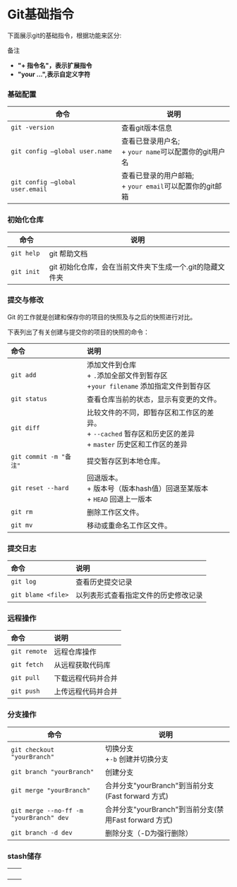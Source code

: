 # Git基础指令

下面展示git的基础指令，根据功能来区分:

备注

+ **"+ 指令名"，表示扩展指令**
+ **"your ...",表示自定义字符**

### 基础配置

| 命令                             | 说明                                                         |
| -------------------------------- | ------------------------------------------------------------ |
| `git -version `                  | 查看git版本信息                                              |
| `git config –global user.name `  | 查看已登录用户名; <br>+ `your name`可以配置你的git用户名 |
| `git config –global user.email ` | 查看已登录的用户邮箱; <br>+ `your email`可以配置你的git邮箱 |

### 初始化仓库

| 命令        | 说明                                                     |
| ----------- | -------------------------------------------------------- |
| `git help`  | git 帮助文档                                             |
| `git init ` | git 初始化仓库，会在当前文件夹下生成一个.git的隐藏文件夹 |

### 提交与修改

Git 的工作就是创建和保存你的项目的快照及与之后的快照进行对比。

下表列出了有关创建与提交你的项目的快照的命令：

| 命令                   | 说明                                                         |
| :--------------------- | :----------------------------------------------------------- |
| `git add`              | 添加文件到仓库<br>+ `.`添加全部文件到暂存区<br>+`your filename` 添加指定文件到暂存区 |
| `git status`           | 查看仓库当前的状态，显示有变更的文件。                       |
| `git diff`             | 比较文件的不同，即暂存区和工作区的差异。<br> + `--cached` 暂存区和历史区的差异 <br> + `master` 历史区和工作区的差异 |
| `git commit -m "备注"` | 提交暂存区到本地仓库。                                       |
| `git reset --hard`     | 回退版本。<br> + 版本号（版本hash值）回退至某版本<br> + `HEAD` 回退上一版本 |
| `git rm`               | 删除工作区文件。                                             |
| `git mv`               | 移动或重命名工作区文件。                                     |

### 提交日志

| 命令               | 说明                                 |
| :----------------- | :----------------------------------- |
| `git log`          | 查看历史提交记录                     |
| `git blame <file>` | 以列表形式查看指定文件的历史修改记录 |

### 远程操作

| 命令         | 说明               |
| :----------- | :----------------- |
| `git remote` | 远程仓库操作       |
| `git fetch`  | 从远程获取代码库   |
| `git pull`   | 下载远程代码并合并 |
| `git push`   | 上传远程代码并合并 |

### 分支操作

| 命令                                    | 说明                                                  |
| --------------------------------------- | ----------------------------------------------------- |
| `git checkout "yourBranch" `            | 切换分支<br>+`-b` 创建并切换分支                      |
| `git branch "yourBranch"`               | 创建分支                                              |
| `git merge "yourBranch" `               | 合并分支"yourBranch"到当前分支(Fast forward 方式)     |
| `git merge --no-ff -m "yourBranch" dev` | 合并分支"yourBranch"到当前分支(禁用Fast forward 方式) |
| `git branch -d dev`                     | 删除分支（-D为强行删除）                              |

### stash储存

|      |      |
| ---- | ---- |
|      |      |
|      |      |
|      |      |
|      |      |

